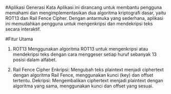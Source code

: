 #Aplikasi Generasi Kata
Aplikasi ini dirancang untuk membantu pengguna memahami dan mengimplementasikan dua algoritma kriptografi dasar, yaitu ROT13 dan Rail Fence Cipher. Dengan antarmuka yang sederhana, aplikasi ini memudahkan pengguna untuk mengenkripsi dan mendekripsi teks secara interaktif.

#Fitur Utama
1. ROT13
Menggunakan algoritma ROT13 untuk mengenkripsi atau mendekripsi teks dengan cara menggeser setiap huruf sebanyak 13 posisi dalam alfabet.

2. Rail Fence Cipher
Enkripsi: Mengubah teks plaintext menjadi ciphertext dengan algoritma Rail Fence, menggunakan kunci (key) dan offset tertentu.
Dekripsi: Mengembalikan ciphertext menjadi plaintext dengan algoritma yang sama, menggunakan kunci dan offset yang sesuai.
